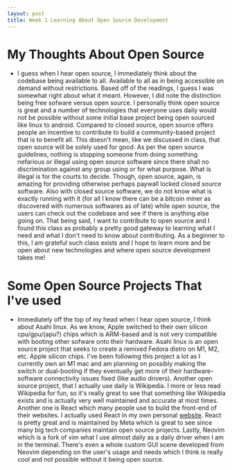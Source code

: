 ```yaml
---
layout: post
title: Week 1 Learning About Open Source Development
---
```


# My Thoughts About Open Source

- I guess when I hear open source, I immediately think about the codebase being available to all.
  Available to all as in being accessible on demand without restrictions. Based off of the readings, 
  I guess I was somewhat right about what it meant. However, I did note the distinction being free sofware
  versus open source. I personally think open source is great and a number of technologies that everyone uses
  daily would not be possible without some initial base project being open sourced like linux to android.
  Compared to closed source, open source offers people an incentive to contribute to build a community-based
  project that is to benefit all. This doesn't mean, like we discussed in class, that open source will be solely
  used for good. As per the open source guidelines, nothing is stopping someone from doing something nefarious or 
  illegal using open source software since there shall no discrimination against any group using or for what purpose.
  What is illegal is for the courts to decide. Though, open source, again, is amazing for providing otherwise
  perhaps paywall locked closed source software. Also with closed source software, we do not know what is exactly 
  running with it (for all I know there can be a bitcoin miner as discovered with numerous softwares as of late)
  while open source, the users can check out the codebase and see if there is anything else going on. That being said,
  I want to contribute to open source and I found this class as probably a pretty good gateway to learning what I need
  and what I don't need to know about contributing. As a beginner to this, I am grateful such class exists and I hope to
  learn more and be open about new technologies and where open source development takes me!

# Some Open Source Projects That I've used

- Immediately off the top of my head when I hear open source, I think about Asahi linux. As we know, Apple switched to
  their own silicon cpu/gpu/(apu?) chips which is ARM-based and is not very compatible with booting other sofware
  onto their hardware. Asahi linux is an open source project that seeks to create a remixed Fedora distro on M1, M2, etc. 
  Apple silicon chips. I've been following this project a lot as I currently own an M1 mac and am planning on possibly making
  the switch or dual-booting if they eventually get more of their hardware-software connectivity issues fixed (like audio drivers).
  Another open source project, that I actually use daily is Wikipedia. I more or less read Wikipedia for fun, so it's really great
  to see that something like Wikipedia exists and is actually very well maintained and accurate at most times. Another one is React
  which many people use to build the front-end of their websites. I actually used React in my own personal [website](https://bradleyhuang.tech).
  React is pretty great and is maintained by Meta which is great to see since many big tech companies maintain open source
  projects. Lastly, Neovim which is a fork of vim what I use almost daily as a daily driver when I am in the terminal. There's even
  a whole custom GUI scene developed from Neovim depending on the user's usage and needs which I think is really cool and not
  possible without it being open source.